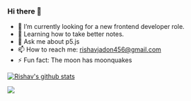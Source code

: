 ### Hi there 👋

- 🔭 I’m currently looking for a new frontend developer role.
- 🌱 Learning how to take better notes.
- 💬 Ask me about p5.js
- 📫 How to reach me: rishavjadon456@gmail.com
- ⚡ Fun fact: The moon has moonquakes


[![Rishav's github stats](https://github-readme-stats.vercel.app/api?username=rjitsu&count_private=true)](https://github.com/anuraghazra/github-readme-stats)

![](https://komarev.com/ghpvc/?username=rjitsu&color=yellowgreen)
